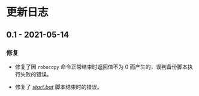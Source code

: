 ﻿# 更新日志

## 0.1 - 2021-05-14

### 修复

* 修复了因 `robocopy` 命令正常结束时返回值不为 0 而产生的，误判备份脚本执行失败的错误。

* 修复了 *[start.bat](start.bat)* 脚本结束时的错误。
